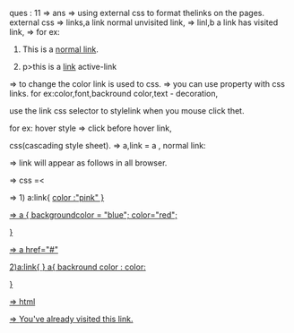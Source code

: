 ques : 11
=> ans
=> using external css to format thelinks on the pages.
external css 
=> links,a link normal unvisited link,
=> linl,b a link has visited link,
=> for ex:
1) <p>This is a <a href="#">normal link</a>.</p>
2) p>this is a <a href="#">link</a> active-link</p>

=> to change the color link is used to css.
=> you can use property with css links.
  for ex:color,font,backround color,text - decoration,
  
  use the link css selector to stylelink when you mouse click thet.

   for ex: hover style => click before hover link,

   css(cascading style sheet).
   => a,link 
   = a , normal link:

   => link will appear as follows in all browser.

   => css =<

   => 1) a:link{
    <a href="#">
    color :"pink"
   }

   => a
   {
    backgroundcolor = "blue";
    color="red";

   }

   => a href="#"

   2)a:link{
    <a href = "h">
   }
   a{
    backround color :
    color:
    
   }


=> html

=> <a href="">You've already visited this link.</a>

